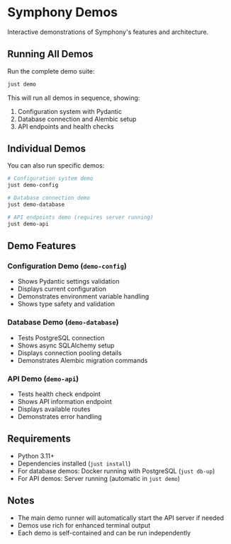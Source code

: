 # Symphony Demos

Interactive demonstrations of Symphony's features and architecture.

## Running All Demos

Run the complete demo suite:

```bash
just demo
```

This will run all demos in sequence, showing:
1. Configuration system with Pydantic
2. Database connection and Alembic setup
3. API endpoints and health checks

## Individual Demos

You can also run specific demos:

```bash
# Configuration system demo
just demo-config

# Database connection demo
just demo-database

# API endpoints demo (requires server running)
just demo-api
```

## Demo Features

### Configuration Demo (`demo-config`)
- Shows Pydantic settings validation
- Displays current configuration
- Demonstrates environment variable handling
- Shows type safety and validation

### Database Demo (`demo-database`)
- Tests PostgreSQL connection
- Shows async SQLAlchemy setup
- Displays connection pooling details
- Demonstrates Alembic migration commands

### API Demo (`demo-api`)
- Tests health check endpoint
- Shows API information endpoint
- Displays available routes
- Demonstrates error handling

## Requirements

- Python 3.11+
- Dependencies installed (`just install`)
- For database demos: Docker running with PostgreSQL (`just db-up`)
- For API demos: Server running (automatic in `just demo`)

## Notes

- The main demo runner will automatically start the API server if needed
- Demos use rich for enhanced terminal output
- Each demo is self-contained and can be run independently